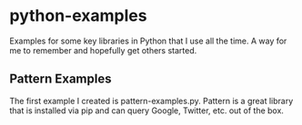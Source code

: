 # python-examples
Examples for some key libraries in Python that I use all the time. A way for me to remember and hopefully get others started.

## Pattern Examples
The first example I created is pattern-examples.py. Pattern is a great library that is installed via pip and can query Google, Twitter, etc. out of the box.
